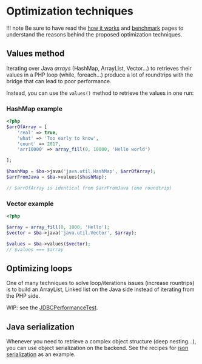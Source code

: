 # Optimization techniques

!!! note
    Be sure to have read the [how it works](./bridge_how_it_works.md) and [benchmark](./bridge_benchmarks.md) pages
    to understand the reasons behind the proposed optimization techniques. 


## Values method

Iterating over Java *arrays* (HashMap, ArrayList, Vector...) to retrieves 
their values in a PHP loop (while, foreach...) produce a lot of roundtrips 
with the bridge that can lead to poor performance.

Instead, you can use the `values()` method to retrieve the values in one run: 

### HashMap example


```php
<?php
$arrOfArray = [
    'real' => true,
    'what' => 'Too early to know',
    'count' => 2017,
    'arr10000' => array_fill(0, 10000, 'Hello world')

];

$hashMap = $ba->java('java.util.HashMap', $arrOfArray);
$arrFromJava = $ba->values($hashMap);

// $arrOfArray is identical from $arrFromJava (one roundtrip) 
```

### Vector example

```php
<?php

$array = array_fill(0, 1000, 'Hello');
$vector = $ba->java('java.util.Vector', $array);

$values = $ba->values($vector);
// $values === $array 

```

## Optimizing loops

One of many techniques to solve loop/iterations issues (increase rountrips) is to build
an ArrayList, Linked list on the Java side instead of iterating from the PHP side.    

WIP: see the [JDBCPerformanceTest](https://github.com/belgattitude/soluble-japha/blob/master/test/src/SolubleTest/Japha/Db/JDBCPerformanceTest.php).


## Java serialization

Whenever you need to retrieve a complex object structure (deep nesting...), you can use
object serialization on the backend. See the recipes for [json serialization](./language_recipes.md#json) as an example.
